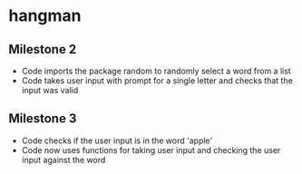# hangman

## Milestone 2
- Code imports the package random to randomly select a word from a list
- Code takes user input with prompt for a single letter and checks that the input was valid


## Milestone 3
- Code checks if the user input is in the word 'apple'
- Code now uses functions for taking user input and checking the user input against the word
